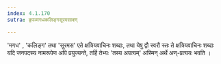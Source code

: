 ```yaml
---
index: 4.1.170
sutra: द्व्यञ्मगधकलिङ्गसूरमसादण्

---
```

'मगध' , 'कलिङ्ग' तथा 'सूरमस' एते क्षत्रियवाचिनः शब्दाः, तथा येषु द्वौ स्वरौ स्तः ते क्षत्रियवाचिनः शब्दाः  यदि जनपदस्य नामरूपेण अपि प्रयुज्यन्ते, तर्हि तेभ्यः 'तस्य अपत्यम्' अस्मिन् अर्थे अण्-प्रत्ययः भवति । 